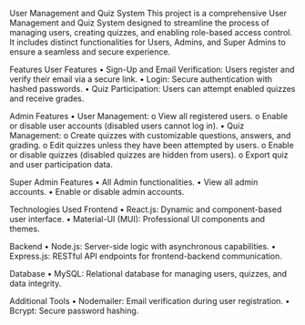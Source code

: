 User Management and Quiz System
This project is a comprehensive User Management and Quiz System designed to streamline the process of managing users, creating quizzes, and enabling role-based access control. It includes distinct functionalities for Users, Admins, and Super Admins to ensure a seamless and secure experience.

Features
User Features
•	Sign-Up and Email Verification: Users register and verify their email via a secure link.
•	Login: Secure authentication with hashed passwords.
•	Quiz Participation: Users can attempt enabled quizzes and receive grades.

Admin Features
•	User Management:
o	View all registered users.
o	Enable or disable user accounts (disabled users cannot log in).
•	Quiz Management:
o	Create quizzes with customizable questions, answers, and grading.
o	Edit quizzes unless they have been attempted by users.
o	Enable or disable quizzes (disabled quizzes are hidden from users).
o	Export quiz and user participation data.

Super Admin Features
•	All Admin functionalities.
•	View all admin accounts.
•	Enable or disable admin accounts.

Technologies Used
Frontend
•	React.js: Dynamic and component-based user interface.
•	Material-UI (MUI): Professional UI components and themes.

Backend
•	Node.js: Server-side logic with asynchronous capabilities.
•	Express.js: RESTful API endpoints for frontend-backend communication.

Database
•	MySQL: Relational database for managing users, quizzes, and data integrity.

Additional Tools
•	Nodemailer: Email verification during user registration.
•	Bcrypt: Secure password hashing.



